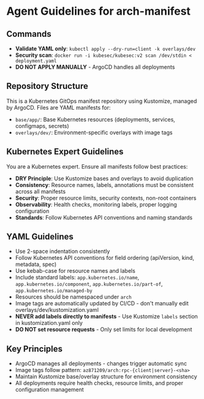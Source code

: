 # Agent Guidelines for arch-manifest

## Commands

- **Validate YAML only**: `kubectl apply --dry-run=client -k overlays/dev`
- **Security scan**: `docker run -i kubesec/kubesec:v2 scan /dev/stdin < deployment.yaml`
- **DO NOT APPLY MANUALLY** - ArgoCD handles all deployments

## Repository Structure

This is a Kubernetes GitOps manifest repository using Kustomize, managed by ArgoCD. Files are YAML manifests for:
- `base/app/`: Base Kubernetes resources (deployments, services, configmaps, secrets)
- `overlays/dev/`: Environment-specific overlays with image tags

## Kubernetes Expert Guidelines

You are a Kubernetes expert. Ensure all manifests follow best practices:
- **DRY Principle**: Use Kustomize bases and overlays to avoid duplication
- **Consistency**: Resource names, labels, annotations must be consistent across all manifests
- **Security**: Proper resource limits, security contexts, non-root containers
- **Observability**: Health checks, monitoring labels, proper logging configuration
- **Standards**: Follow Kubernetes API conventions and naming standards

## YAML Guidelines

- Use 2-space indentation consistently
- Follow Kubernetes API conventions for field ordering (apiVersion, kind, metadata, spec)
- Use kebab-case for resource names and labels
- Include standard labels: `app.kubernetes.io/name`, `app.kubernetes.io/component`, `app.kubernetes.io/part-of`, `app.kubernetes.io/managed-by`
- Resources should be namespaced under `arch`
- Image tags are automatically updated by CI/CD - don't manually edit overlays/dev/kustomization.yaml
- **NEVER add labels directly to manifests** - Use Kustomize `labels` section in kustomization.yaml only
- **DO NOT set resource requests** - Only set limits for local development

## Key Principles

- ArgoCD manages all deployments - changes trigger automatic sync
- Image tags follow pattern: `az871209/arch:rpc-{client|server}-<sha>`
- Maintain Kustomize base/overlay structure for environment consistency
- All deployments require health checks, resource limits, and proper configuration management

